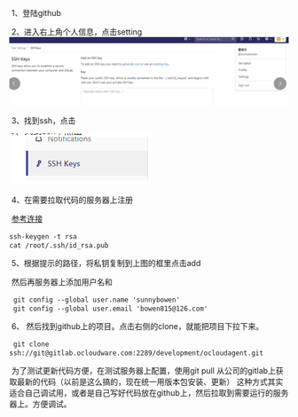 ​          1、登陆github

​          2、进入右上角个人信息，点击setting          ![1569750917697](1569750917697.png)

​            3、找到ssh，点击

![1569751336093](1569751336093.png)

​              4、在需要拉取代码的服务器上注册

​                     [参考连接](https://www.cnblogs.com/youqc/p/9260428.html)

```shell
ssh-keygen -t rsa
cat /root/.ssh/id_rsa.pub
```

​               5、根据提示的路径，将私钥复制到上图的框里点击add

​                     然后再服务器上添加用户名和          

```shell
 git config --global user.name 'sunnybowen'  
 git config --global user.email 'bowen815@126.com'   
```

​                 6、 然后找到github上的项目。点击右侧的clone，就能把项目下拉下来。

```shell
 git clone ssh://git@gitlab.ocloudware.com:2289/development/ocloudagent.git
```

​             为了测试更新代码方便，在测试服务器上配置，使用git pull  从公司的gitlab上获取最新的代码（以前是这么搞的，现在统一用版本包安装、更新） 这种方式其实适合自己调试用，或者是自己写好代码放在github上，然后拉取到需要运行的服务器上。方便调试。

​            